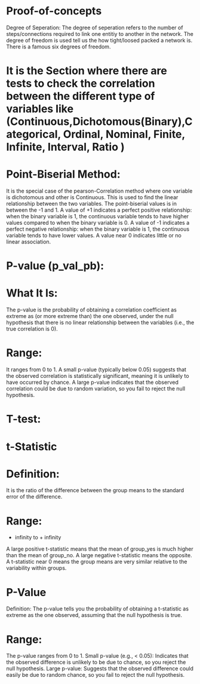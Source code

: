 # Proof-of-concepts
Degree of Seperation: The degree of seperation refers to the number of steps/connections required to link one entitiy to another in the network. The degree of freedom is used tell us the how tight/loosed packed a network is. There is a famous six degrees of freedom.

# It is the Section where there are tests to check the correlation between the different type of variables like (Continuous,Dichotomous(Binary),Categorical, Ordinal, Nominal, Finite, Infinite, Interval, Ratio )
# Point-Biserial Method: 
It is the special case of the pearson-Correlation method where one variable is dichotomous and other is Continuous. This is used to find the linear relationship between the two variables.
 The point-biserial values is in between the -1 and 1. 
A value of +1 indicates a perfect positive relationship: when the binary variable is 1, the continuous variable tends to have higher values compared to when the binary variable is 0.
A value of -1 indicates a perfect negative relationship: when the binary variable is 1, the continuous variable tends to have lower values.
A value near 0 indicates little or no linear association.

# P-value (p_val_pb):

# What It Is:
The p-value is the probability of obtaining a correlation coefficient as extreme as (or more extreme than) the one observed, under the null hypothesis that there is no linear relationship between the variables (i.e., the true correlation is 0).
# Range:
It ranges from 0 to 1.
A small p-value (typically below 0.05) suggests that the observed correlation is statistically significant, meaning it is unlikely to have occurred by chance.
A large p-value indicates that the observed correlation could be due to random variation, so you fail to reject the null hypothesis.

# T-test: 

# t-Statistic
# Definition:
It is the ratio of the difference between the group means to the standard error of the difference.

# Range:
- infinity to + infinity

A large positive t-statistic means that the mean of group_yes is much higher than the mean of group_no.
A large negative t-statistic means the opposite.
A t-statistic near 0 means the group means are very similar relative to the variability within groups.
# P-Value
Definition:
The p-value tells you the probability of obtaining a t-statistic as extreme as the one observed, assuming that the null hypothesis is true.
# Range:
The p-value ranges from 0 to 1.
Small p-value (e.g., < 0.05): Indicates that the observed difference is unlikely to be due to chance, so you reject the null hypothesis.
Large p-value: Suggests that the observed difference could easily be due to random chance, so you fail to reject the null hypothesis.
